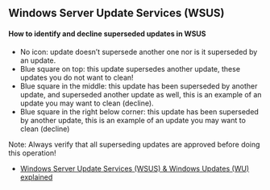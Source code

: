 ## Windows Server Update Services (WSUS)
 
 #### How to identify and decline superseded updates in WSUS
 * No icon: update doesn’t supersede another one nor is it superseded by an update.
 * Blue square on top: this update supersedes another update, these updates you do not want to clean!
 * Blue square in the middle: this update has been superseded by another update, and superseded another update as well, this is an example of an update you may want to clean (decline).
 * Blue square in the right below corner: this update has been superseded by another update, this is an example of an update you may want to clean (decline)
 
 Note: Always verify that all superseding updates are approved before doing this operation!
 
 
 
 
 - [Windows Server Update Services (WSUS) & Windows Updates (WU) explained](https://docs.google.com/document/d/1JRByXOwB0qKXjh2qwyq-ob33PsbK9o3wrIe7l60WoTU)
<br />
